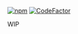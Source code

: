 [![npm](https://img.shields.io/npm/v/dotnet-runtime)](https://www.npmjs.com/package/dotnet-runtime)
[![CodeFactor](https://www.codefactor.io/repository/github/elringus/dotnetjs/badge/wip)](https://www.codefactor.io/repository/github/elringus/dotnetjs/overview/wip)

WIP
